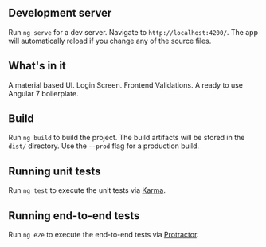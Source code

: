 

## Development server

Run `ng serve` for a dev server. Navigate to `http://localhost:4200/`. The app will automatically reload if you change any of the source files.

## What's in it

A material based UI. Login Screen. Frontend Validations. A ready to use Angular 7 boilerplate.

## Build

Run `ng build` to build the project. The build artifacts will be stored in the `dist/` directory. Use the `--prod` flag for a production build.

## Running unit tests

Run `ng test` to execute the unit tests via [Karma](https://karma-runner.github.io).

## Running end-to-end tests

Run `ng e2e` to execute the end-to-end tests via [Protractor](http://www.protractortest.org/).
